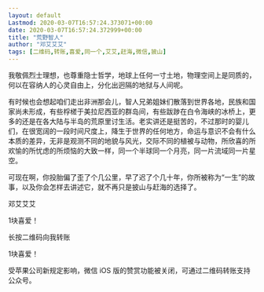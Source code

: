 ```yaml
---
layout: default
Lastmod: 2020-03-07T16:57:24.373071+00:00
date: 2020-03-07T16:57:24.372999+00:00
title: "荒野智人"
author: "邓艾艾艾"
tags: [二维码,转账,喜爱,同一个,艾艾,赶海,微信,披山]
---
```


我敬佩烈士理想，也尊重隐士哲学，地球上任何一寸土地，物理空间上是同质的，何以在容纳人的心灵自由上，分化出迥隔的地狱与人间呢。

有时候也会想起咱们走出非洲那会儿，智人兄弟姐妹们散落到世界各地，民族和国家尚未形成，有些桴槎于美拉尼西亚的群岛间，有些跋踄在白令海峡的冰桥上，更多的还是在各大陆与半岛的荒原里讨生活。老实讲还是挺苦的，不过那时的婴儿们，在很宽阔的一段时间尺度上，降生于世界的任何地方，命运与意识不会有什么本质的差异，无非是观测不同的地貌与风光，交际不同的植被与动物，所欣喜的所欢愉的所忧虑的所烦恼的大致一样，同一个半球同一个月亮，同一片流域同一片星空。

可现在啊，你投胎偏了歪了个几公里，早了迟了个几十年，你所被称为“一生”的故事，以及你会怎样去讲述它，就不再只是披山与赶海的选择了。

邓艾艾艾

1块喜爱！

长按二维码向我转账

1块喜爱！

受苹果公司新规定影响，微信 iOS 版的赞赏功能被关闭，可通过二维码转账支持公众号。

